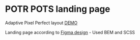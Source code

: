 # POTR POTS landing page
Adaptive Pixel Perfect layout [DEMO](https://dariaveretyak.github.io/Potr_Pots/)

Landing page according to [Figma design](https://www.figma.com/file/B4inXKHcMH3ChrTnXEJKS1/POTR-POTS-(Copy)?node-id=0%3A1) - Used BEM and SCSS
